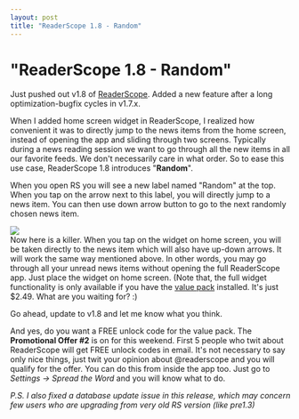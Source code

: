 ```yaml
---
layout: post
title: "ReaderScope 1.8 - Random"
---
```

"ReaderScope 1.8 - Random"
===
Just pushed out v1.8 of [ReaderScope][0]. Added a new feature after a long optimization-bugfix cycles in v1.7.x.  
  
When I added home screen widget in ReaderScope, I realized how convenient it was to directly jump to the news items from the home screen, instead of opening the app and sliding through two screens. Typically during a news reading session we want to go through all the new items in all our favorite feeds. We don't necessarily care in what order. So to ease this use case, ReaderScope 1.8 introduces "**Random**".  
  
When you open RS you will see a new label named "Random" at the top. When you tap on the arrow next to this label, you will directly jump to a news item. You can then use down arrow button to go to the next randomly chosen news item.  
  

[![](http://2.bp.blogspot.com/_W6UcJjyXr24/S4jLqflu6TI/AAAAAAAADlk/5pfkEfHXi88/s320/screenshot1.png)][1]  
Now here is a killer. When you tap on the widget on home screen, you will be taken directly to the news item which will also have up-down arrows. It will work the same way mentioned above. In other words, you may go through all your unread news items without opening the full ReaderScope app. Just place the widget on home screen. (Note that, the full widget functionality is only available if you have the [value pack][2] installed. It's just $2.49\. What are you waiting for? :)  
  
Go ahead, update to v1.8 and let me know what you think.  
  
And yes, do you want a FREE unlock code for the value pack. The **Promotional Offer \#2** is on for this weekend. First 5 people who twit about ReaderScope will get FREE unlock codes in email. It's not necessary to say only nice things, just twit your opinion about @readerscope and you will qualify for the offer. You can do this from inside the app too. Just go to _Settings -\> Spread the Word_ and you will know what to do.  
  
_P.S. I also fixed a database update issue in this release, which may concern few users who are upgrading from very old RS version (like  pre1.3)_

[0]: http://www.altcanvas.com/android/readerscope
[1]: http://2.bp.blogspot.com/_W6UcJjyXr24/S4jLqflu6TI/AAAAAAAADlk/5pfkEfHXi88/s1600-h/screenshot1.png
[2]: http://market.altcanvas.com/readerscope
